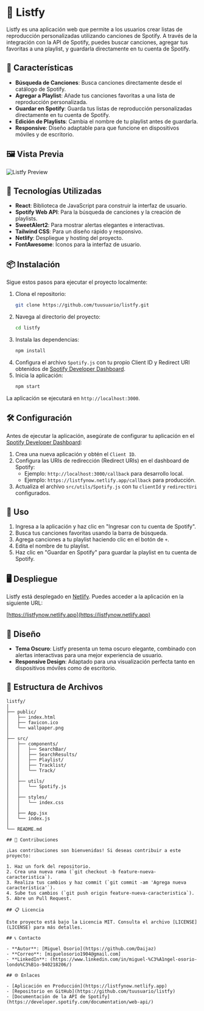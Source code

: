 # 🎵 Listfy

Listfy es una aplicación web que permite a los usuarios crear listas de reproducción personalizadas utilizando canciones de Spotify. A través de la integración con la API de Spotify, puedes buscar canciones, agregar tus favoritas a una playlist, y guardarla directamente en tu cuenta de Spotify.

## 🌟 Características

- **Búsqueda de Canciones**: Busca canciones directamente desde el catálogo de Spotify.
- **Agregar a Playlist**: Añade tus canciones favoritas a una lista de reproducción personalizada.
- **Guardar en Spotify**: Guarda tus listas de reproducción personalizadas directamente en tu cuenta de Spotify.
- **Edición de Playlists**: Cambia el nombre de tu playlist antes de guardarla.
- **Responsive**: Diseño adaptable para que funcione en dispositivos móviles y de escritorio.

## 🖼️ Vista Previa

![Listfy Preview](https://listfynow.netlify.app/wallpaper.png)

## 🚀 Tecnologías Utilizadas

- **React**: Biblioteca de JavaScript para construir la interfaz de usuario.
- **Spotify Web API**: Para la búsqueda de canciones y la creación de playlists.
- **SweetAlert2**: Para mostrar alertas elegantes e interactivas.
- **Tailwind CSS**: Para un diseño rápido y responsivo.
- **Netlify**: Despliegue y hosting del proyecto.
- **FontAwesome**: Iconos para la interfaz de usuario.

## 📦 Instalación

Sigue estos pasos para ejecutar el proyecto localmente:

1. Clona el repositorio:
    ```bash
    git clone https://github.com/tuusuario/listfy.git
    ```
2. Navega al directorio del proyecto:
    ```bash
    cd listfy
    ```
3. Instala las dependencias:
    ```bash
    npm install
    ```
4. Configura el archivo `Spotify.js` con tu propio Client ID y Redirect URI obtenidos de [Spotify Developer Dashboard](https://developer.spotify.com/dashboard/).
5. Inicia la aplicación:
    ```bash
    npm start
    ```

La aplicación se ejecutará en `http://localhost:3000`.

## 🛠️ Configuración

Antes de ejecutar la aplicación, asegúrate de configurar tu aplicación en el [Spotify Developer Dashboard](https://developer.spotify.com/dashboard/):

1. Crea una nueva aplicación y obtén el `Client ID`.
2. Configura las URIs de redirección (Redirect URIs) en el dashboard de Spotify:
   - Ejemplo: `http://localhost:3000/callback` para desarrollo local.
   - Ejemplo: `https://listfynow.netlify.app/callback` para producción.
3. Actualiza el archivo `src/utils/Spotify.js` con tu `clientId` y `redirectUri` configurados.

## 📄 Uso

1. Ingresa a la aplicación y haz clic en "Ingresar con tu cuenta de Spotify".
2. Busca tus canciones favoritas usando la barra de búsqueda.
3. Agrega canciones a tu playlist haciendo clic en el botón de `+`.
4. Edita el nombre de tu playlist.
5. Haz clic en "Guardar en Spotify" para guardar la playlist en tu cuenta de Spotify.

## 🖥️ Despliegue

Listfy está desplegado en [Netlify](https://www.netlify.com/). Puedes acceder a la aplicación en la siguiente URL:

[https://listfynow.netlify.app](https://listfynow.netlify.app)

## 🎨 Diseño

- **Tema Oscuro**: Listfy presenta un tema oscuro elegante, combinado con alertas interactivas para una mejor experiencia de usuario.
- **Responsive Design**: Adaptado para una visualización perfecta tanto en dispositivos móviles como de escritorio.

## 📂 Estructura de Archivos

```plaintext
listfy/
│
├── public/
│   ├── index.html
│   ├── favicon.ico
│   └── wallpaper.png
│
├── src/
│   ├── components/
│   │   ├── SearchBar/
│   │   ├── SearchResults/
│   │   ├── Playlist/
│   │   ├── Tracklist/
│   │   └── Track/
│   │
│   ├── utils/
│   │   └── Spotify.js
│   │
│   ├── styles/
│   │   └── index.css
│   │
│   ├── App.jsx
│   └── index.js
│
└── README.md

## 💛 Contribuciones

¡Las contribuciones son bienvenidas! Si deseas contribuir a este proyecto:

1. Haz un fork del repositorio.
2. Crea una nueva rama (`git checkout -b feature-nueva-caracteristica`).
3. Realiza tus cambios y haz commit (`git commit -am 'Agrega nueva característica'`).
4. Sube tus cambios (`git push origin feature-nueva-caracteristica`).
5. Abre un Pull Request.

## 📋 Licencia

Este proyecto está bajo la Licencia MIT. Consulta el archivo [LICENSE](LICENSE) para más detalles.

## 📞 Contacto

- **Autor**: [Miguel Osorio](https://github.com/Daijaz)
- **Correo**: [miguelosorio1904@gmail.com]
- **LinkedIn**: (https://www.linkedin.com/in/miguel-%C3%A1ngel-osorio-londo%C3%B1o-940218206/)

## 🌐 Enlaces

- [Aplicación en Producción](https://listfynow.netlify.app)
- [Repositorio en GitHub](https://github.com/tuusuario/listfy)
- [Documentación de la API de Spotify](https://developer.spotify.com/documentation/web-api/)
